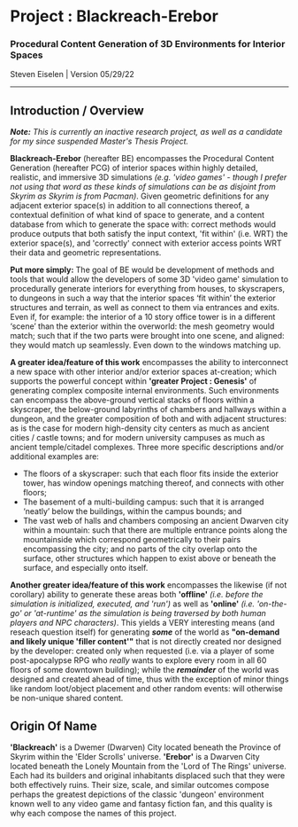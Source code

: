 # Project : Blackreach-Erebor
### Procedural Content Generation of 3D Environments for Interior Spaces
Steven Eiselen | Version 05/29/22

---

## Introduction / Overview

***Note:** This is currently an inactive research project, as well as a candidate for my since suspended Master's Thesis Project.*

**Blackreach-Erebor** (hereafter BE) encompasses the Procedural Content Generation (hereafter PCG) of interior spaces within highly detailed, realistic, and immersive 3D simulations *(e.g. 'video games' - though I prefer not using that word as these kinds of simulations can be as disjoint from Skyrim as Skyrim is from Pacman)*. Given geometric definitions for any adjacent exterior space(s) in addition to all connections thereof, a contextual definition of what kind of space to generate, and a content database from which to generate the space with: correct methods would produce outputs that both satisfy the input context, 'fit within' (i.e. WRT) the exterior space(s), and 'correctly' connect with exterior access points WRT their data and geometric representations.

**Put more simply:** The goal of BE would be development of methods and tools that would allow the developers of some 3D 'video game' simulation to procedurally generate interiors for everything from houses, to skyscrapers, to dungeons in such a way that the interior spaces ‘fit within’ the exterior structures and terrain, as well as connect to them via entrances and exits. Even if, for example: the interior of a 10 story office tower is in a different ‘scene’ than the exterior within the overworld: the mesh geometry would match; such that if the two parts were brought into one scene, and aligned: they would match up seamlessly. Even down to the windows matching up.

**A greater idea/feature of this work** encompasses the ability to interconnect a new space with other interior and/or exterior spaces at-creation; which supports the powerful concept within **'greater Project : Genesis'** of generating complex composite internal environments. Such environments can encompass the above-ground vertical stacks of floors within a skyscraper, the below-ground labyrinths of chambers and hallways within a dungeon, and the greater composition of both and with adjacent structures: as is the case for modern high-density city centers as much as ancient cities / castle towns; and for modern university campuses as much as ancient temple/citadel complexes. Three more specific descriptions and/or additional examples are:

* The floors of a skyscraper: such that each floor fits inside the exterior tower, has window openings matching thereof, and connects with other floors;
* The basement of a multi-building campus: such that it is arranged ‘neatly’ below the buildings, within the campus bounds; and
* The vast web of halls and chambers composing an ancient Dwarven city within a mountain: such that there are multiple entrance points along the mountainside which correspond geometrically to their pairs encompassing the city; and no parts of the city overlap onto the surface, other structures which happen to exist above or beneath the surface, and especially onto itself.

**Another greater idea/feature of this work** encompasses the likewise (if not corollary) ability to generate these areas both **'offline'** *(i.e. before the simulation is initialized, executed, and 'run')* as well as **'online'** *(i.e. 'on-the-go' or 'at-runtime' as the simulation is being traversed by both human players and NPC characters)*. This yields a VERY interesting means (and reseach question itself) for generating ***some*** of the world as **"on-demand and likely unique 'filler content'"** that is not directly created nor designed by the developer: created only when requested (i.e. via a player of some post-apocalypse RPG who *really* wants to explore every room in all 60 floors of some downtown building); while the ***remainder*** of the world was designed and created ahead of time, thus with the exception of minor things like random loot/object placement and other random events: will otherwise be non-unique shared content.

## Origin Of Name

**'Blackreach'** is a Dwemer (Dwarven) City located beneath the Province of Skyrim within the 'Elder Scrolls' universe. **'Erebor'** is a Dwarven City located beneath the Lonely Mountain from the 'Lord of The Rings' universe. Each had its builders and original inhabitants displaced such that they were both effectively ruins. Their size, scale, and similar outcomes compose perhaps the greatest depictions of the classic 'dungeon' environment known well to any video game and fantasy fiction fan, and this quality is why each compose the names of this project.




